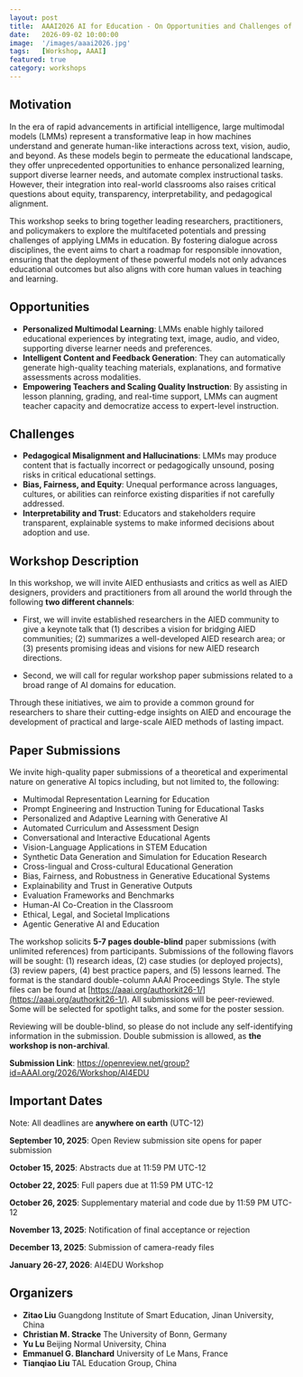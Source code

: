 ```yaml
---
layout: post
title:  AAAI2026 AI for Education - On Opportunities and Challenges of Large Multimodal Models in Education
date:   2026-09-02 10:00:00
image:  '/images/aaai2026.jpg'
tags:   [Workshop, AAAI]
featured: true
category: workshops
---
```



## Motivation

In the era of rapid advancements in artificial intelligence, large multimodal models (LMMs) represent a transformative leap in how machines understand and generate human-like interactions across text, vision, audio, and beyond. As these models begin to permeate the educational landscape, they offer unprecedented opportunities to enhance personalized learning, support diverse learner needs, and automate complex instructional tasks. However, their integration into real-world classrooms also raises critical questions about equity, transparency, interpretability, and pedagogical alignment.

This workshop seeks to bring together leading researchers, practitioners, and policymakers to explore the multifaceted potentials and pressing challenges of applying LMMs in education. By fostering dialogue across disciplines, the event aims to chart a roadmap for responsible innovation, ensuring that the deployment of these powerful models not only advances educational outcomes but also aligns with core human values in teaching and learning.



## Opportunities

* **Personalized Multimodal Learning**: LMMs enable highly tailored educational experiences by integrating text, image, audio, and video, supporting diverse learner needs and preferences.
* **Intelligent Content and Feedback Generation**: They can automatically generate high-quality teaching materials, explanations, and formative assessments across modalities.
* **Empowering Teachers and Scaling Quality Instruction**: By assisting in lesson planning, grading, and real-time support, LMMs can augment teacher capacity and democratize access to expert-level instruction.

## Challenges

* **Pedagogical Misalignment and Hallucinations**: LMMs may produce content that is factually incorrect or pedagogically unsound, posing risks in critical educational settings.
* **Bias, Fairness, and Equity**: Unequal performance across languages, cultures, or abilities can reinforce existing disparities if not carefully addressed.
* **Interpretability and Trust**: Educators and stakeholders require transparent, explainable systems to make informed decisions about adoption and use.



## Workshop Description

In this workshop, we will invite AIED enthusiasts and critics as well as AIED designers, providers and practitioners from all around the world through the following **two different channels**:

* First, we will invite established researchers in the AIED community to give a keynote talk that (1) describes a vision for bridging AIED communities; (2) summarizes a well-developed AIED research area; or (3) presents promising ideas and visions for new AIED research directions.

* Second, we will call for regular workshop paper submissions related to a broad range of AI domains for education.


Through these initiatives, we aim to provide a common ground for researchers to share their cutting-edge insights on AIED and encourage the development of practical and large-scale AIED methods of lasting impact.



## Paper Submissions 

We invite high-quality paper submissions of a theoretical and experimental nature on generative AI topics including, but not limited to, the following:

* Multimodal Representation Learning for Education
* Prompt Engineering and Instruction Tuning for Educational Tasks
* Personalized and Adaptive Learning with Generative AI
* Automated Curriculum and Assessment Design
* Conversational and Interactive Educational Agents
* Vision-Language Applications in STEM Education
* Synthetic Data Generation and Simulation for Education Research
* Cross-lingual and Cross-cultural Educational Generation
* Bias, Fairness, and Robustness in Generative Educational Systems
* Explainability and Trust in Generative Outputs
* Evaluation Frameworks and Benchmarks
* Human-AI Co-Creation in the Classroom
* Ethical, Legal, and Societal Implications
* Agentic Generative AI and Education


The workshop solicits **5-7 pages double-blind** paper submissions (with unlimited references) from participants. Submissions of the following flavors will be sought: (1) research ideas, (2) case studies (or deployed projects), (3) review papers, (4) best practice papers, and (5) lessons learned. The format is the standard double-column AAAI Proceedings Style. The style files can be found at [https://aaai.org/authorkit26-1/](https://aaai.org/authorkit26-1/). All submissions will be peer-reviewed. Some will be selected for spotlight talks, and some for the poster session.

Reviewing will be double-blind, so please do not include any self-identifying information in the submission. Double submission is allowed, as **the workshop is non-archival**.

**Submission Link**: https://openreview.net/group?id=AAAI.org/2026/Workshop/AI4EDU

## Important Dates

Note: All deadlines are **anywhere on earth** (UTC-12)

**September 10, 2025**: Open Review submission site opens for paper submission

**October 15, 2025**: Abstracts due at 11:59 PM UTC-12

**October 22, 2025**: Full papers due at 11:59 PM UTC-12

**October 26, 2025**: Supplementary material and code due by 11:59 PM UTC-12

**November 13, 2025**: Notification of final acceptance or rejection

**December 13, 2025**: Submission of camera-ready files

**January 26-27, 2026**: AI4EDU Workshop

<!-- * ~~November 22~~ December 15, 2024: Workshop Submissions Due 
* ~~December 9~~ December 25, 2024: Notifications Sent to Authors 
* December 19, 2024: AAAI-25 Early Registration Deadline 
* March 3, 2026: AAAI-25 AI4EDU Workshop Program -->



## Organizers

<!-- ![Beautiful place]({{site.baseurl}}/images/aaai2022_workshop_organizers.jpg) -->

* **Zitao Liu** Guangdong Institute of Smart Education, Jinan University, China
* **Christian M. Stracke** The University of Bonn, Germany
* **Yu Lu** Beijing Normal University, China
* **Emmanuel G. Blanchard** University of Le Mans, France
* **Tianqiao Liu** TAL Education Group, China

